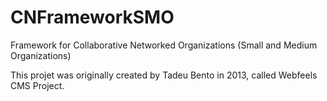 CNFrameworkSMO
==============

Framework for Collaborative Networked Organizations (Small and Medium Organizations)

This projet was originally created by Tadeu Bento in 2013, called Webfeels CMS Project.
